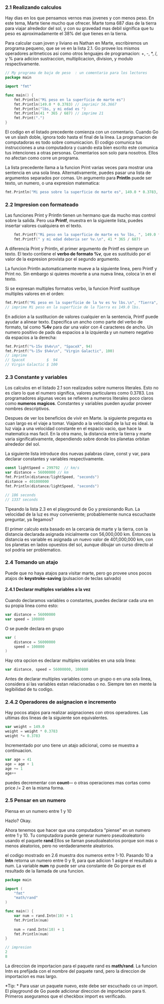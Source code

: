 ### 2.1 Realizando calculos
Hay dias en los que pensamos vernos mas jovenes y con menos peso. En este tema, Marte tiene mucho que ofrecer. Marte toma 687 dias de la tierra para viajar alrededor del sol, y con su gravedad mas debil significa que tu peso es aproximadamente el 38% del que tienes en la tierra.

Para calcular cuan joven y liviano es Nathan en Marte, escribiremos un programa pequeno, que se ve en la lista 2.1. Go provee los mismos operadores aritmeticos asi como otros lenguajes de programacion: +, -, *, /, y % para adicion sustraccion, multiplicacion, division, y modulo respectivamente.

```go
// My programa de baja de peso  : un comentario para los lectores
package main

import "fmt"

func main() {
    fmt.Println("Mi peso en la superficie de marte es")
    fmt.Println(149.0 * 0.3783) // imprimir 56.3667
    fmt.Println("lbs, y mi edad es ")
    fmt.Println(41 * 365 / 687) // imprime 21
    fmt.Print(".")
}
```

El codigo en el listado precedente comienza con un comentario. Cuando Go ve un slash doble, ignora todo hasta el final de la linea. La programacion de computadoras es todo sobre comunicacion. El codigo comunica tus instrucciones a una computadora y cuando esta bien escrito este comunica tus intenciones a otras personas. Comentarios son solo para nosotros. Ellos no afectan como corre un programa.

La lista precedente llama a la funcion Print varias veces para mostrar una sentencia en una sola linea. Alternativamente, puedes pasar una lista de argumentos separados por comas. Un argumento para **Println** puede ser texto, un numero, o una expresion matematica:
```go
fmt.Println("Mi peso sobre la superficie de marte es", 149.0 * 0.3783, "lbs, y mi edad debe ser", 41 * 365.2425/687, " years old.")
```
### 2.2 Impresion con formateado
Las funciones Print y Println tienen un hermano que da mucho mas control sobre la salida. Pero usa **Printf**, muestra en la siguiente lista, puedes insertar valores cualquiera en el texto.
```go
    fmt.Printf("Mi peso en la superficie de marte es %v lbs, ", 149.0 * 0.3783)
    fmt.Printf(" y mi edad deberia ser %v.\n", 41 * 365 / 687)
```
A diferencia Print y Println, el primer argumento de Printf es siempre un texto. El texto contiene el **verbo de formato %v**, que es sustituido por el valor de la expresion provista por el segundo argumento.

La funcion Println automaticamente mueve a la siguiente linea, pero Printf y Print no. Sin embargo si quieres moverte a  una nueva linea, coloca \n en el texto.

Si se expresan multiples formatos verbo, la funcion Printf sustituye multiples valores en el orden:
```go
fmt.Printf("Mi peso en la superficie de la %v es %v lbs.\n", "Tierra", 149.0)
// imprime Mi peso en la superficie de la Tierra es 149.0 lbs.
```
En adicion a la sustitucion de valores cualquier en la sentencia, Printf puede ayudar a alinear texto. Especifica un ancho como parte del verbo de formato, tal como **%4v** para dar una valor con 4 caracteres de ancho. Un numero positivo de pads da espacios a la izquierda y un numero negativo da espacios a la derecha:

```go
fmt.Printf("%-15v $%4v\n", "SpaceX", 94)
fmt.Printf("%-15v $%4v\n", "Virgin Galactic", 100)
// imprime
// SpaceX          $  94
// Virgin Galactic $ 100
```

### 2.3 Constante y variables
Los calculos en el listado 2.1 son realizados sobre numeros literales. Esto no es claro lo que el numero significa, valores particulares como 0.3783. Los programadores algunas veces se refieren a numeros literales poco claros como **numeros magicos**. Constantes y variables pueden ayudar proveer nombres descriptivos.

Despues de ver los beneficios de vivir en Marte. la siguiente pregunta es cuan largo es el viaje a tomar. Viajando a la velocidad de la luz es ideal. la luz viaja a una velocidad constante en el espacio vacio, que hace la matematica mas  facil. En la otra mano, la distancia entre la tierra y marte varia significativamente, dependiendo sobre donde los planetas orbitan alrededor del sol. 

La siguiente lista introduce dos nuevas palabras clave, const y var, para declarar constantes y variables respectivamente. 

```go
const lightSpeed = 299792  // km/s
var distance = 56000000 // km
fmt.Println(distance/lightSpeed, "seconds")
distance = 401000000
fmt.Println(distance/lightSpeed, "seconds")

// 186 seconds
// 1337 seconds
```
Tipeando la lista 2.3 en el playground de Go y presionando Run. La velocidad de la luz es muy conveniente; probablemente nunca escuchaste preguntar, ya llegamos?

El primer calculo esta basado en la cercania de marte y la tierra, con la distancia declarada asignada inicialmente con 56,000,000 km. Entonces la distancia es variable es asignada un nuevo valor de 401,000,000 km, con los planetas en lados opuestos del sol, aunque dibujar un curso directo al sol podria ser problematico.

### 2.4 Tomando un atajo
Puede que no haya atajos para visitar marte, pero go provee unos pocos atajos de **keystroke-saving** (pulsacion de teclas salvado)

#### 2.4.1 Declarar multiples variables a la vez 
Cuando declaramos variables o constantes, puedes declarar cada una en su propia linea como esto:
```go
var distance = 56000000
var speed = 100800
```
O se puede declara en grupo
```go
var (
    distance = 56000000
    speed = 100800
)
```
Hay otra opcion es declarar multiples variables en una sola linea:
```go
var distance, speed = 56000000, 100800
```
Antes de declarar multiples variables como un grupo o en una sola linea, considera si las variables estan relacionadas o no. Siempre ten en mente la legibilidad de tu codigo.

### 2.4.2 Operadores de asignacion e incremento
Hay pocos atajos para realizar asignaciones con otros operadores. Las ultimas dos lineas de la siguiente son equivalentes.
```go
var weight = 149.0
weight = weight * 0.3783
weight *= 0.3783 
```
Incrementado por uno tiene un atajo adicional, como se muestra a continuacion.
```go
var age = 41
age = age + 1
age += 1
age++
```
puedes decrementar con **count--** o otras operaciones mas cortas como price /= 2 en la misma forma.

### 2.5 Pensar en un numero
Piensa en un numero entre 1 y 10

Hazlo? Okay.

Ahora tenemos que hacer que una computadora "piense" en un numero entre 1 y 10. Tu computadora puede generar numero pseudoaleatorio usando el paquete **rand**.Ellos se llaman pseudoaleatorios porque son mas o menos aleatorios, pero no verdaderamente aleatorios.

el codigo mostrado en 2.6 muestra dos numeros entre 1-10. Pasando  10 a **Intn** retorna un numero entre 0  y 9, para que adicion 1 asigne el resultado a num. La variable **num** np puede ser una constante de Go porque es el resultado de la llamada de una funcion.
```go
package main

import (
    "fmt"
    "math/rand"
)

func main() {
    var num = rand.Intn(10) + 1
    fmt.Println(num)
    
    num = rand.Intn(10) + 1
    fmt.Println(num)
}

// impresion
2
8
```
La direccion de importacion para el paquete rand es **math/rand**. La funcion Intn es prefijada con el nombre del paquete rand, pero la direccion de importacion es mas largo.

*Tip: * Para usar un paquete nuevo, este debe ser escuchado co un import. El playground de Go puede adicionar direccion de importacion para ti. Primeros aseguramos que el checkbox import es verificado.








